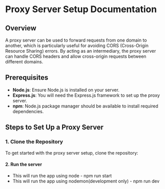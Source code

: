 # Proxy Server Setup Documentation

## Overview
A proxy server can be used to forward requests from one domain to another, which is particularly useful for avoiding CORS (Cross-Origin Resource Sharing) errors. By acting as an intermediary, the proxy server can handle CORS headers and allow cross-origin requests between different domains.

## Prerequisites
- **Node.js**: Ensure Node.js is installed on your server.
- **Express.js**: You will need the Express.js framework to set up the proxy server.
- **npm**: Node.js package manager should be available to install required dependencies.

## Steps to Set Up a Proxy Server

### 1. Clone the Repository
To get started with the proxy server setup, clone the repository:

#### 2. Run the server 
 - This will run the app using node -  npm run start
 - This will run the app using nodemon(development only) -  npm run dev 

